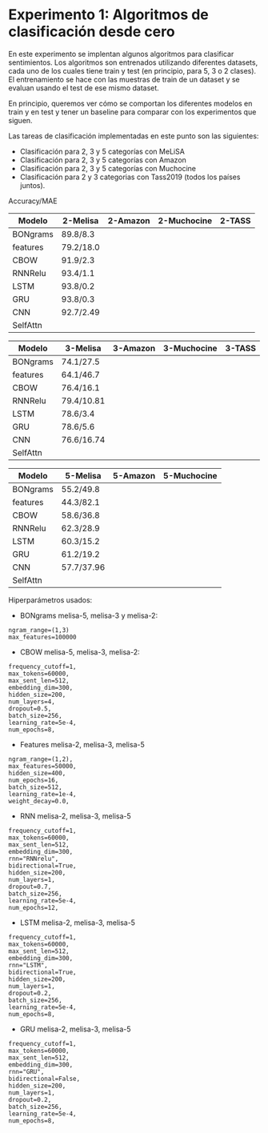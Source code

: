 # Experimento 1: Algoritmos de clasificación desde cero

En este experimento se implentan algunos algoritmos para clasificar sentimientos. Los algoritmos son entrenados utilizando diferentes datasets, cada uno de los cuales tiene train y test (en principio, para 5, 3 o 2 clases). El entrenamiento se hace con las muestras de train de un dataset y se evaluan usando el test de ese mismo dataset. 

En principio, queremos ver cómo se comportan los diferentes modelos en train y en test y tener un baseline para comparar con los experimentos que siguen.

Las tareas de clasificación implementadas en este punto son las siguientes:

* Clasificación para 2, 3 y 5 categorías con MeLiSA
* Clasificación para 2, 3 y 5 categorías con Amazon
* Clasificación para 2, 3 y 5 categorías con Muchocine
* Clasificación para 2 y 3 categorias con Tass2019 (todos los países juntos).

Accuracy/MAE

| Modelo     | 2-Melisa   | 2-Amazon | 2-Muchocine | 2-TASS |
|------------|------------|----------|-------------|--------|
| BONgrams   | 89.8/8.3   |          |             |        |
| features   | 79.2/18.0  |          |             |        |
| CBOW       | 91.9/2.3   |          |             |        |
| RNNRelu    | 93.4/1.1   |          |             |        |
| LSTM       | 93.8/0.2   |          |             |        |
| GRU        | 93.8/0.3   |          |             |        |
| CNN        | 92.7/2.49  |          |             |        |
| SelfAttn   |          |          |             |        |


| Modelo     | 3-Melisa   | 3-Amazon | 3-Muchocine | 3-TASS |
|------------|------------|----------|-------------|--------|
| BONgrams   | 74.1/27.5  |          |             |        |
| features   | 64.1/46.7  |          |             |        |
| CBOW       | 76.4/16.1  |          |             |        |
| RNNRelu    | 79.4/10.81 |          |             |        |
| LSTM       | 78.6/3.4   |          |             |        |
| GRU        | 78.6/5.6   |          |             |        |
| CNN        | 76.6/16.74 |          |             |        |
| SelfAttn   |          |          |             |        |



| Modelo     | 5-Melisa   | 5-Amazon   | 5-Muchocine |
|------------|------------|------------|-------------|
| BONgrams   | 55.2/49.8  |            |             |
| features   | 44.3/82.1  |          |             |
| CBOW       | 58.6/36.8  |          |             |
| RNNRelu    | 62.3/28.9  |          |             |
| LSTM       | 60.3/15.2  |          |             |
| GRU        | 61.2/19.2  |          |             |
| CNN        | 57.7/37.96 |          |             |
| SelfAttn   |          |          |             |

Hiperparámetros usados:

* BONgrams melisa-5, melisa-3 y melisa-2:
```
ngram_range=(1,3)
max_features=100000
```

* CBOW melisa-5, melisa-3, melisa-2:
```
frequency_cutoff=1,
max_tokens=60000,
max_sent_len=512,
embedding_dim=300,
hidden_size=200,
num_layers=4,
dropout=0.5,
batch_size=256,
learning_rate=5e-4,
num_epochs=8,
```

* Features melisa-2, melisa-3, melisa-5
```
ngram_range=(1,2),
max_features=50000,
hidden_size=400,
num_epochs=16,
batch_size=512,
learning_rate=1e-4,
weight_decay=0.0,
```

* RNN melisa-2, melisa-3, melisa-5
```
frequency_cutoff=1,
max_tokens=60000,
max_sent_len=512,
embedding_dim=300,
rnn="RNNrelu",
bidirectional=True,
hidden_size=200,
num_layers=1,
dropout=0.7,
batch_size=256,
learning_rate=5e-4,
num_epochs=12,
```

* LSTM melisa-2, melisa-3, melisa-5
```
frequency_cutoff=1,
max_tokens=60000,
max_sent_len=512,
embedding_dim=300,
rnn="LSTM",
bidirectional=True,
hidden_size=200,
num_layers=1,
dropout=0.2,
batch_size=256,
learning_rate=5e-4,
num_epochs=8,
```

* GRU melisa-2, melisa-3, melisa-5
```
frequency_cutoff=1,
max_tokens=60000,
max_sent_len=512,
embedding_dim=300,
rnn="GRU",
bidirectional=False,
hidden_size=200,
num_layers=1,
dropout=0.2,
batch_size=256,
learning_rate=5e-4,
num_epochs=8,
```